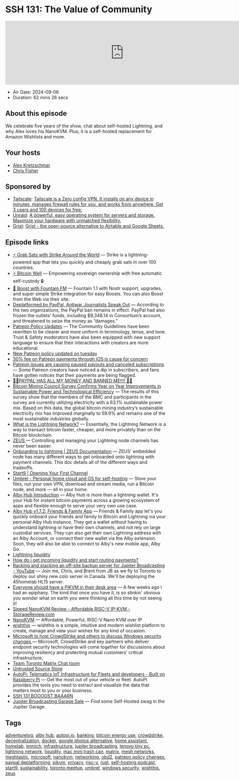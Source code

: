 # SSH 131: The Value of Community

<iframe src="https://player.fireside.fm/v2/dUlrHQih+Gxf15Qp0?theme=dark" width="740" height="200" frameborder="0" scrolling="no"></iframe>

* Air Date: 2024-09-06
* Duration: 62 mins 26 secs

## About this episode

We celebrate five years of the show, chat about self-hosted Lightning, and why Alex loves his NanoKVM. Plus, it is a self-hosted replacement for Amazon Wishlists and more.

## Your hosts
* [Alex Kretzschmar](https://selfhosted.show/hosts/alexktz)
* [Chris Fisher](https://selfhosted.show/hosts/chrislas)

## Sponsored by

  * [Tailscale](http://tailscale.com/selfhosted): [Tailscale is a Zero config VPN. It installs on any device in minutes, manages firewall rules for you, and works from anywhere. Get 3 users and 100 devices for free. ](http://tailscale.com/selfhosted)
  * [Unraid](https://unraid.net/selfhosted): [A powerful, easy operating system for servers and storage. Maximize your hardware with unmatched flexibility.](https://unraid.net/selfhosted)
  * [Grist](https://getgrist.com/selfhosted): [Grist - the open-source alternative to Airtable and Google Sheets. ](https://getgrist.com/selfhosted)



## Episode links

  * [⚡ Grab Sats with Strike Around the World](https://strike.me/download/ "⚡ Grab Sats with Strike Around the World") — Strike is a lightning-powered app that lets you quickly and cheaply grab sats in over 100 countries.
  * [⚡ Bitcoin Well](https://bitcoinwell.com/ "⚡ Bitcoin Well") — Empowering sovereign ownership with free automatic self-custody 🔒
  * [🎉 Boost with Fountain FM](https://fountain.fm/show/LxGQPEpBqTDLxF4d6qC5 "🎉 Boost with Fountain FM") — Fountain 1.1 with Nostr support, upgrades, and super simple Strike integration for easy Boosts. You can also Boost from the Web via their site.
  * [Deplatformed by PayPal, Antiwar Journalists Speak Out](https://finance.yahoo.com/news/deplatformed-paypal-antiwar-journalists-speak-143042419.html "Deplatformed by PayPal, Antiwar Journalists Speak Out") — According to the two organizations, the PayPal ban remains in effect. PayPal had also frozen the outlets’ funds, including $9,348.14 in Consortium’s account, and threatened to seize the money as “damages.” 
  * [Patreon Policy Updates](https://news.patreon.com/articles/policy-updates-from-the-first-quarter-of-2024 "Patreon Policy Updates") — The Community Guidelines have been rewritten to be clearer and more uniform in terminology, tense, and tone. Trust & Safety moderators have also been equipped with new support language to ensure that their interactions with creators are more educational.
  * [New Patreon policy updated on tuesday ](https://www.reddit.com/r/patreon/comments/1beqj61/new_patreon_policy_updated_on_tuesday/ "New Patreon policy updated on tuesday ")
  * [30% fee on Patreon payments through iOS is cause for concern](https://www.polygon.com/news/439878/apple-patreon-30-percent-ios-fee-creators "30% fee on Patreon payments through iOS is cause for concern")
  * [Patreon issues are causing paused payouts and canceled subscriptions ](https://www.theverge.com/2023/8/3/23818598/patreon-payment-blocked-processing-declined-subscription-canceled "Patreon issues are causing paused payouts and canceled subscriptions ") — Some Patreon creators have noticed a dip in subscribers, and fans have gotten notices that their payments are being flagged.
  * [🚨🚨PAYPAL HAS ALL MY MONEY AND BANNED ME!!!! 🚨🚨](https://www.reddit.com/r/furry/comments/wi9dkx/paypal_has_all_my_money_and_banned_me_twitter/ "🚨🚨PAYPAL HAS ALL MY MONEY AND BANNED ME!!!! 🚨🚨")
  * [Bitcoin Mining Council Survey Confirms Year on Year Improvements in Sustainable Power and Technological Efficiency](https://bitcoinminingcouncil.com/bitcoin-mining-council-survey-confirms-year-on-year-improvements-in-sustainable-power-and-technological-efficiency-in-h1-2023/ "Bitcoin Mining Council Survey Confirms Year on Year Improvements in Sustainable Power and Technological Efficiency") — The results of this survey show that the members of the BMC and participants in the survey are currently utilizing electricity with a 63.1% sustainable power mix. Based on this data, the global bitcoin mining industry’s sustainable electricity mix has improved marginally to 59.9% and remains one of the most sustainable industries globally.
  * [What is the Lightning Network?](https://strike.me/learn/what-is-the-lightning-network/ "What is the Lightning Network?") — Essentially, the Lightning Network is a way to transact bitcoin faster, cheaper, and more privately than on the Bitcoin blockchain.
  * [ZEUS ](https://zeusln.com/ "ZEUS ") — Controlling and managing your Lightning node channels has never been easier.
  * [Onboarding to lightning | ZEUS Documentation](https://docs.zeusln.app/for-users/embedded-node/lightning-onboarding/ "Onboarding to lightning | ZEUS Documentation") — ZEUS' embedded node has many different ways to get onboarded onto lightning with payment channels. This doc details all of the different ways and tradeoffs.
  * [Start9 | Opening Your First Channel](https://docs.start9.com/0.3.4.x/guides/service-guides/lightning/lightning-first-channel "Start9 | Opening Your First Channel")
  * [Umbrel - Personal home cloud and OS for self-hosting](https://umbrel.com/ "Umbrel - Personal home cloud and OS for self-hosting") — Store your files, run your own VPN, download and stream media, run a Bitcoin node, and more — all in your home.
  * [Alby Hub Introduction](https://guides.getalby.com/user-guide/v/alby-account-and-browser-extension/alby-hub/introduction "Alby Hub Introduction") — Alby Hub is more than a lightning wallet. It's your Hub for instant bitcoin payments across a growing ecosystem of apps and flexible enough to serve your very own use case.
  * [Alby Hub v1.7.2: Friends & Family App](https://www.nobsbitcoin.com/alby-hub-v1-7-2/ "Alby Hub v1.7.2: Friends & Family App") — Friends & Family app let's you quickly onboard your friends and family to Bitcoin and Lightning via your personal Alby Hub instance. They get a wallet without having to understand lightning or have their own channels, and not rely on large custodial services. They can also get their own Lightning address with an Alby Account, or connect their new wallet via the Alby extension. Soon, they will also be able to connect to Alby's new mobile app, Alby Go.
  * [Lightning liquidity ](https://bitcoin.design/guide/how-it-works/liquidity/ "Lightning liquidity ")
  * [How do i get incoming liquidity and start routing payments? ](https://www.reddit.com/r/lightningnetwork/comments/mn7w6b/how_do_i_get_incoming_liquidity_and_start_routing/ "How do i get incoming liquidity and start routing payments? ")
  * [Racking and stacking an off-site backup server for Jupiter Broadcasting - YouTube](https://www.youtube.com/watch?v=6CZad9Qjfxo "Racking and stacking an off-site backup server for Jupiter Broadcasting - YouTube") — Join me, Chris, and Brent from JB as we fly to Toronto to deploy our shiny new colo server in Canada. We'll be deploying the 45homelab HL15 server. 
  * [Everyone should have a PiKVM in their desk area](https://blog.ktz.me/everyone-should-have-a-pikvm-in-their-desk-area/ "Everyone should have a PiKVM in their desk area") — A few weeks ago I had an epiphany. The kind that once you have it, is so stinkin' obvious you wonder what on earth you were thinking all this time by not seeing it! 
  * [Sipeed NanoKVM Review - Affordable RISC-V IP-KVM - StorageReview.com](https://www.storagereview.com/review/sipeed-nanokvm-review-affordable-risc-v-ip-kvm "Sipeed NanoKVM Review - Affordable RISC-V IP-KVM - StorageReview.com")
  * [NanoKVM](https://sipeed.com/nanokvm "NanoKVM") — Affordable, Powerful, RISC-V Nano KVM over IP 
  * [wishthis](https://github.com/wishthis/wishthis "wishthis") — wishthis is a simple, intuitive and modern wishlist platform to create, manage and view your wishes for any kind of occasion. 
  * [Microsoft to host CrowdStrike and others to discuss Windows security changes ](https://www.theverge.com/2024/8/23/24226638/microsoft-windows-security-summit-crowdstrike-partners "Microsoft to host CrowdStrike and others to discuss Windows security changes ") — Microsoft, CrowdStrike and key partners who deliver endpoint security technologies will come together for discussions about improving resiliency and protecting mutual customers’ critical infrastructure,
  * [Team Toronto Matrix Chat room](https://bit.ly/teamtorontochat "Team Toronto Matrix Chat room")
  * [Untrusted Source Store](http://store.untrustedsource.com/ "Untrusted Source Store")
  * [AutoPi: Telematics IoT Infrastructure for Fleets and developers - Built on Raspberry Pi](https://www.autopi.io/ "AutoPi: Telematics IoT Infrastructure for Fleets and developers - Built on Raspberry Pi") — Get the most out of your vehicle or fleet. AutoPi provides the tools you need to extract and visualize the data that matters most to you or your business. 
  * [SSH 131 BOOOOST BAAARN](https://paste.docs.lol/reader/GnawedOread "SSH 131 BOOOOST BAAARN")
  * [Jupiter Broadcasting Garage Sale](https://www.jupitergarage.com/products "Jupiter Broadcasting Garage Sale") — Find some Self-Hosted swag in the Jupiter Garage.



## Tags

[adventurelog](https://selfhosted.show/tags/adventurelog), [alby hub](https://selfhosted.show/tags/alby%20hub), [autopi.io](https://selfhosted.show/tags/autopi.io), [banking](https://selfhosted.show/tags/banking), [bitcoin energy use](https://selfhosted.show/tags/bitcoin%20energy%20use), [crowdstrike](https://selfhosted.show/tags/crowdstrike), [decentralization](https://selfhosted.show/tags/decentralization), [docker](https://selfhosted.show/tags/docker), [google photos alternative](https://selfhosted.show/tags/google%20photos%20alternative), [home assistant](https://selfhosted.show/tags/home%20assistant), [homelab](https://selfhosted.show/tags/homelab), [immich](https://selfhosted.show/tags/immich), [infrastructure](https://selfhosted.show/tags/infrastructure), [jupiter broadcasting](https://selfhosted.show/tags/jupiter%20broadcasting), [lenovo tiny pc](https://selfhosted.show/tags/lenovo%20tiny%20pc), [lightning network](https://selfhosted.show/tags/lightning%20network), [liquidity](https://selfhosted.show/tags/liquidity), [mac mini trash can](https://selfhosted.show/tags/mac%20mini%20trash%20can), [matrix](https://selfhosted.show/tags/matrix), [mesh networks](https://selfhosted.show/tags/mesh%20networks), [meshtastic](https://selfhosted.show/tags/meshtastic), [microsoft](https://selfhosted.show/tags/microsoft), [nanokvm](https://selfhosted.show/tags/nanokvm), [networking](https://selfhosted.show/tags/networking), [obd2](https://selfhosted.show/tags/obd2), [patreon policy changes](https://selfhosted.show/tags/patreon%20policy%20changes), [paypal deplatforming](https://selfhosted.show/tags/paypal%20deplatforming), [pikvm](https://selfhosted.show/tags/pikvm), [privacy](https://selfhosted.show/tags/privacy), [risc-v](https://selfhosted.show/tags/risc-v), [rust](https://selfhosted.show/tags/rust), [self-hosting podcast](https://selfhosted.show/tags/self-hosting%20podcast), [start9](https://selfhosted.show/tags/start9), [sustainability](https://selfhosted.show/tags/sustainability), [toronto meetup](https://selfhosted.show/tags/toronto%20meetup), [umbrel](https://selfhosted.show/tags/umbrel), [windows security](https://selfhosted.show/tags/windows%20security), [wishthis](https://selfhosted.show/tags/wishthis), [zeus](https://selfhosted.show/tags/zeus)